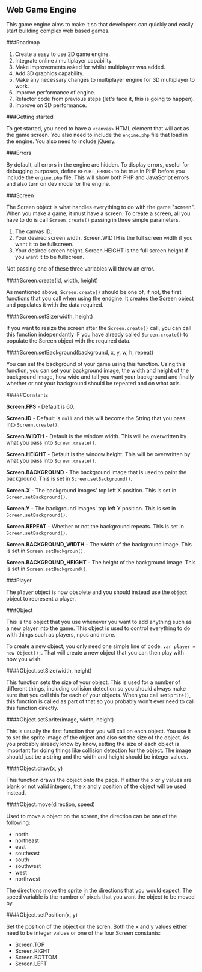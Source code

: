 Web Game Engine
---

This game engine aims to make it so that developers can quickly and easily start building complex web
based games.

###Roadmap

1. Create a easy to use 2D game engine.
2. Integrate online / multiplayer capability.
3. Make improvements asked for whilst multiplayer was added.
4. Add 3D graphics capability.
5. Make any necessary changes to multiplayer engine for 3D multiplayer to work.
6. Improve performance of engine.
7. Refactor code from previous steps (let's face it, this is going to happen).
8. Improve on 3D performance.

###Getting started

To get started, you need to have a `<canvas>` HTML element that will act as the game screen. You
also need to include the `engine.php` file that load in the engine. You also need to include jQuery.

###Errors

By default, all errors in the engine are hidden. To display errors, useful for debugging purposes,
define `REPORT_ERRORS` to be true in PHP before you include the `engine.php` file. This will show both
PHP and JavaScript errors and also turn on dev mode for the engine.

###Screen

The Screen object is what handles everything to do with the game "screen". When you make a game, it 
must have a screen. To create a screen, all you have to do is call `Screen.create()` passing in 
three simple parameters.

1. The canvas ID.
2. Your desired screen width. Screen.WIDTH is the full screen width if you want it to be fullscreen.
3. Your desired screen height. Screen.HEIGHT is the full screen height if you want it to be fullscreen.

Not passing one of these three variables will throw an error.

####Screen.create(id, width, height)

As mentioned above, `Screen.create()` should be one of, if not, the first functions that you call 
when using the endgine. It creates the Screen object and populates it with the data required.

####Screen.setSize(width, height)

If you want to resize the screen after the `Screen.create()` call, you can call this function 
independantly IF you have already called `Screen.create()` to populate the Screen object 
with the required data.

####Screen.setBackground(background, x, y, w, h, repeat)

You can set the background of your game using this function. Using this function, you can set your 
background image, the width and height of the background image, how wide and tall you want your 
background and finally whether or not your background should be repeated and on what axis.

#####Constants

**Screen.FPS** - Default is 60.

**Screen.ID** - Default is `null` and this will become the String that you pass into `Screen.create()`.

**Screen.WIDTH** - Default is the window width. This will be overwritten by what you pass into `Screen.create()`.

**Screen.HEIGHT** - Default is the window height. This will be overwritten by what you pass into `Screen.create()`.

**Screen.BACKGROUND** - The background image that is used to paint the background. This is set in `Screen.setBackground()`.

**Screen.X** - The background images' top left X position. This is set in `Screen.setBackground()`.

**Screen.Y** - The background images' top left Y position. This is set in `Screen.setBackground()`.

**Screen.REPEAT** - Whether or not the background repeats. This is set in `Screen.setBackground()`.

**Screen.BACKGROUND_WIDTH** - The width of the background image. This is set in `Screen.setBackgroun()`.

**Screen.BACKGROUND_HEIGHT** - The height of the background image. This is set in `Screen.setBackground()`.

###Player

The `player` object is now obsolete and you should instead use the `object` object to represent a player.

###Object

This is the object that you use whenever you want to add anything such as a new player into the game. This object is
used to control everything to do with things such as players, npcs and more.

To create a new object, you only need one simple line of code: `var player = new Object();`. That will create a new
object that you can then play with how you wish.

####Object.setSize(width, height)

This function sets the size of your object. This is used for a number of different things, including collision
detection so you should always make sure that you call this for each of your objects. When you call `setSprite()`,
this function is called as part of that so you probably won't ever need to call this function directly.

####Object.setSprite(image, width, height)

This is usually the first function that you will call on each object. You use it to set the sprite image of the 
object and also set the size of the object. As you probably already know by know, setting the size of each object is 
important for doing things like collision detection for the object. The image should just be a string and the width 
and height should be integer values.

####Object.draw(x, y)

This function draws the object onto the page. If either the x or y values are blank or not valid integers, the x and 
y position of the object will be used instead.

####Object.move(direction, speed)

Used to move a object on the screen, the direction can be one of the following:

- north
- northeast
- east
- southeast
- south
- southwest
- west
- northwest

The directions move the sprite in the directions that you would expect. The speed variable is the number of pixels 
that you want the object to be moved by.

####Object.setPosition(x, y)

Set the position of the object on the scren. Both the x and y values either need to be integer values or one of the 
four Screen constants:

- Screen.TOP
- Screen.RIGHT
- Screen.BOTTOM
- Screen.LEFT